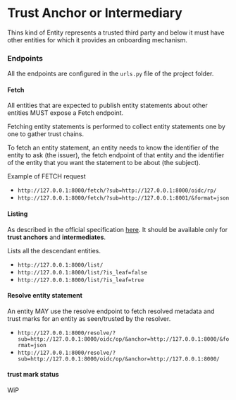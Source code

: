 # Trust Anchor or Intermediary

Thins kind of Entity represents a trusted third party 
and below it must have other entities for which it provides an onboarding mechanism.

### Endpoints

All the endpoints are configured in the `urls.py` file of the project folder.

#### Fetch

All entities that are expected to publish entity statements about other entities MUST expose a Fetch endpoint.

Fetching entity statements is performed to collect entity statements one by one to gather trust chains.

To fetch an entity statement, an entity needs to know the identifier of the entity to ask (the issuer),
the fetch endpoint of that entity and the identifier of the entity that you want the statement to be about (the subject).

Example of FETCH request

- `http://127.0.0.1:8000/fetch/?sub=http://127.0.0.1:8000/oidc/rp/`
- `http://127.0.0.1:8000/fetch/?sub=http://127.0.0.1:8001/&format=json`

#### Listing

As described in the official specification
[here](https://openid.net/specs/openid-connect-federation-1_0.html#rfc.section.7.3.1).
It should be available only for __trust anchors__ and __intermediates__.

Lists all the descendant entities.

 - `http://127.0.0.1:8000/list/`
 - `http://127.0.0.1:8000/list/?is_leaf=false`
 - `http://127.0.0.1:8000/list/?is_leaf=true`

#### Resolve entity statement

An entity MAY use the resolve endpoint to fetch resolved metadata and trust marks for an entity as seen/trusted by the resolver. 

- `http://127.0.0.1:8000/resolve/?sub=http://127.0.0.1:8000/oidc/op/&anchor=http://127.0.0.1:8000/&format=json`
- `http://127.0.0.1:8000/resolve/?sub=http://127.0.0.1:8000/oidc/op/&anchor=http://127.0.0.1:8000/`

#### trust mark status

WiP
